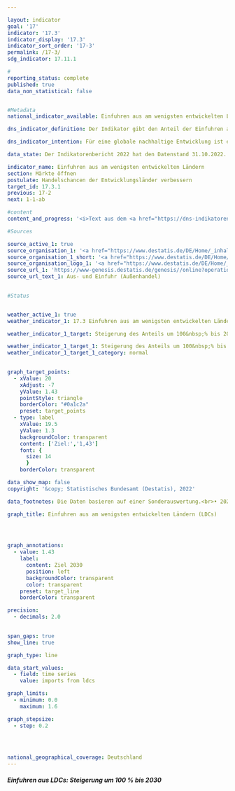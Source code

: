 ```yaml
---

layout: indicator    
goal: '17'    
indicator: '17.3'    
indicator_display: '17.3'    
indicator_sort_order: '17-3'    
permalink: /17-3/    
sdg_indicator: 17.11.1    

#
reporting_status: complete    
published: true    
data_non_statistical: false    


#Metadata    
national_indicator_available: Einfuhren aus am wenigsten entwickelten Ländern    

dns_indicator_definition: Der Indikator gibt den Anteil der Einfuhren aus am wenigsten entwickelten Ländern (Least Developed Countries, <abbr title="am wenigsten entwickelte Länder (Least developed countries)">LDCs</abbr>) an den gesamten Einfuhren nach Deutschland (in Euro gemessen) an.    

dns_indicator_intention: Für eine globale nachhaltige Entwicklung ist es wichtig, die Handelschancen der Entwicklungs- und Schwellenländer zu verbessern. Entwicklungs- und Schwellenländer benötigen ein offenes und faires Handelssystem, um sowohl Rohstoffe als auch verarbeitete Produkte auf dem Weltmarkt anzubieten. Die Bundesregierung hat daher als Ziel festgelegt, dass sich der Anteil der Einfuhren aus <abbr title="am wenigsten entwickelte Länder (Least developed countries)">LDCs</abbr> zwischen den Jahren 2014&nbsp;und 2030&nbsp;verdoppeln soll.    

data_state: Der Indikatorenbericht 2022 hat den Datenstand 31.10.2022. Die Daten auf dieser Plattform werden regelmäßig aktualisiert, sodass online aktuellere Daten verfügbar sein können als im <a href="https://dns-indikatoren.de/assets/publications/reports/de/2022.pdf">Indikatorenbericht 2022</a> veröffentlicht.    

indicator_name: Einfuhren aus am wenigsten entwickelten Ländern    
section: Märkte öffnen    
postulate: Handelschancen der Entwicklungsländer verbessern    
target_id: 17.3.1    
previous: 17-2    
next: 1-1-ab    

#content     
content_and_progress: '<i>Text aus dem <a href="https://dns-indikatoren.de/assets/publications/reports/de/2022.pdf">Indikatorenbericht 2022&nbsp;</a></i><br><br>Die Angaben zu Einfuhren nach Deutschland werden von der Außenhandelsstatistik des Statistischen Bundesamtes zusammengestellt. Dabei wird neben dem Herkunftsland der importierten Waren sowie deren Wert und Gewicht auch die Art der Ware detailliert erfasst. Ausgeschlossen ist in der Außenhandelsstatistik der Bereich Dienstleistungen.<br><br>Die Einordnung der verschiedenen Länder als <abbr title="am wenigsten entwickelte Länder (Least developed countries)">LDCs</abbr> wird anhand der Liste der Empfänger öffentlicher Entwicklungsgelder des Ausschusses für Entwicklungszusammenarbeit der Organisation für wirtschaftliche Zusammenarbeit und Entwicklung (<abbr title="Organisation für wirtschaftliche Zusammenarbeit und Entwicklung (Organisation for Economic Co-operation and Development)">OECD</abbr>-DAC) vorgenommen. Für den Indikator werden die im jeweiligen Jahr gültigen Einstufungen gemäß <abbr title="Organisation für wirtschaftliche Zusammenarbeit und Entwicklung (Organisation for Economic Co-operation and Development)">OECD</abbr>-DAC verwendet. Ändert sich also der Status eines Landes, so wirkt sich das auf den Indikator aus, auch wenn der Wert der Einfuhren aus diesem Land unverändert bleibt. Für die Entwicklung des Indikators im dargestellten Zeitraum sind Statusänderungen der Länder allerdings kaum relevant.<br><br>Bedingt durch Reimporte sind auch Mehrfachzählungen in Zähler und Nenner des Indikators nicht auszuschließen. Zu berücksichtigen ist ferner, dass die Importe aus <abbr title="am wenigsten entwickelte Länder (Least developed countries)">LDCs</abbr> im Verhältnis zu den gesamten deutschen Importen betrachtet werden. Somit hängt der Wert des Indikators nicht nur von der absoluten Höhe der Importe aus <abbr title="am wenigsten entwickelte Länder (Least developed countries)">LDCs</abbr> ab, sondern auch vom Wert aller Importe.<br><br>Neben den gesamten Einfuhren Deutschlands aus <abbr title="am wenigsten entwickelte Länder (Least developed countries)">LDCs</abbr> wird in der Grafik auch der Anteil von weiterverarbeiteten Produkten dargestellt. Damit soll zumindest in gewissem Umfang der Frage, ob Deutschland aus den <abbr title="am wenigsten entwickelte Länder (Least developed countries)">LDCs</abbr> hauptsächlich die Ausgangsstoffe für industriell erzeugte Produkte bezieht oder ob die <abbr title="am wenigsten entwickelte Länder (Least developed countries)">LDCs</abbr> selbst am Fertigungsprozess und dessen Wertschöpfung teilhaben Rechnung getragen werden. Unter weiterverarbeiteten Produkten sind alle Waren gefasst, die in der Gliederung nach Warengruppen der Ernährungs- und der Gewerblichen Wirtschaft (<abbr title="Ernährungs- und der Gewerbliche Wirtschaft">EGW</abbr>) nicht als „Rohstoffe“ eingestuft werden. Entsprechend fallen aus der Natur gewonnene, nicht oder kaum bearbeitete Waren, wie Erdöl, Erze, Rundholz oder pflanzliche Spinnstoffe, nicht darunter. Dagegen zählen etwa Getreide, Gemüse, lebende Tiere, Fleisch und Milch zu den weiterverarbeiteten Produkten.<br><br>Der Anteil der Einfuhren aus <abbr title="am wenigsten entwickelte Länder (Least developed countries)">LDCs</abbr> an den gesamten Einfuhren nach Deutschland lag 2019&nbsp;bei 0,94&nbsp;% oder 10,4&nbsp;Milliarden Euro. Dies bedeutet eine Steigerung um 116&nbsp;% gegenüber 2002, als der Anteil noch bei 0,44&nbsp;% lag. Die positive Entwicklung zeigte sich allerdings erst in den Jahren seit 2008. Der Anteil der Einfuhren von weiterverarbeiteten Produkten aus <abbr title="am wenigsten entwickelte Länder (Least developed countries)">LDCs</abbr> stieg zwischen 2002&nbsp;und 2019&nbsp;noch stärker an (+ 151&nbsp;%). Er liegt im Jahr 2019&nbsp;bei 0,89&nbsp;% der gesamten Einfuhren nach Deutschland (2002: 0,36&nbsp;%), dies entspricht einem Wert von rund 9,9&nbsp;Milliarden Euro. In den letzten drei Berichtsjahren stagniert der Anteil. Dennoch wäre bei Fortsetzung des Anstiegs der letzten fünf Jahre davon auszugehen, dass die Zielmarke erreicht wird.<br><br>Eine genauere Betrachtung der unterschiedlichen Herkunftsländer zeigt, dass 2019&nbsp;fast drei Viertel der Einfuhren aus <abbr title="am wenigsten entwickelte Länder (Least developed countries)">LDCs</abbr> aus Bangladesch (57&nbsp;%) und Kambodscha (16&nbsp;%) stammten. Werden nicht nur die <abbr title="am wenigsten entwickelte Länder (Least developed countries)">LDCs</abbr>, sondern alle Entwicklungs- und Schwellenländer betrachtet, so betrug im Jahr 2019&nbsp;ihr Anteil an den gesamten Einfuhren nach Deutschland 21,8&nbsp;%, wobei der Anteil weiterverarbeiteter Güter bei 20,11&nbsp;% lag (nach 13,67&nbsp;beziehungsweise 12,17&nbsp;% im Jahr 2002). Somit machen die Einfuhren aus <abbr title="am wenigsten entwickelte Länder (Least developed countries)">LDCs</abbr> sowohl an allen Gütern als auch an den weiterverarbeiteten einen eher kleineren Teil der Einfuhren aus Entwicklungs- und Schwellenländern aus. Wie oben ersichtlich hat ihr Anteil an den gesamten Einfuhren jedoch im Zeitverlauf stärker zugenommen. Nicht nur unter den Entwicklungs- und Schwellenländern, sondern auch insgesamt spielt China die größte Rolle. Allein der Anteil der Importe aus China an allen deutschen Importen betrug 2019&nbsp;9,97&nbsp;% beziehungsweise 9,94&nbsp;% für die weiterverarbeiteten Güter.'    

#Sources    

source_active_1: true
source_organisation_1: '<a href="https://www.destatis.de/DE/Home/_inhalt.html">Statistisches Bundesamt</a>'
source_organisation_1_short: '<a href="https://www.destatis.de/DE/Home/_inhalt.html">Statistisches Bundesamt</a>'
source_organisation_logo_1: '<a href="https://www.destatis.de/DE/Home/_inhalt.html"><img src="https://dnsUpgradeEnvironment.github.io/dns-indicators/public/OrgImgDe/destatis.png" alt="Statistisches Bundesamt" title=" Klicken Sie hier um zur Homepage der Organisation Statistisches Bundesamt zu gelangen." style="height:60px; width:148px; border: transparent"/></a>'
source_url_1: 'https://www-genesis.destatis.de/genesis//online?operation=table&code=51000-0001&language=de'
source_url_text_1: Aus- und Einfuhr (Außenhandel)
    

#Status    


weather_active_1: true
weather_indicator_1: 17.3 Einfuhren aus am wenigsten entwickelten Ländern

weather_indicator_1_target: Steigerung des Anteils um 100&nbsp;% bis 2030&nbsp;gegenüber 2014

weather_indicator_1_target_1: Steigerung des Anteils um 100&nbsp;% bis 2030&nbsp;gegenüber 2014
weather_indicator_1_target_1_category: normal
    

graph_target_points:
  - xValue: 20
    xAdjust: -7
    yValue: 1.43
    pointStyle: triangle
    borderColor: "#0a1c2a"
    preset: target_points
  - type: label
    xValue: 19.5
    yValue: 1.3
    backgroundColor: transparent
    content: ['Ziel:','1,43']
    font: {
      size: 14
      }
    borderColor: transparent    

data_show_map: false    
copyright: '&copy; Statistisches Bundesamt (Destatis), 2022'    

data_footnotes: Die Daten basieren auf einer Sonderauswertung.<br>• 2021&nbsp;vorläufige Daten.<br>• <abbr title="am wenigsten entwickelte Länder (Least developed countries)">LDCs</abbr> = Am wenigsten entwickelte Länder (Least Developed Countries).    

graph_title: Einfuhren aus am wenigsten entwickelten Ländern (LDCs)    

    


graph_annotations:
  - value: 1.43
    label:
      content: Ziel 2030
      position: left
      backgroundColor: transparent
      color: transparent
    preset: target_line
    borderColor: transparent    

precision: 
  - decimals: 2.0
        

span_gaps: true    
show_line: true    

graph_type: line    

data_start_values: 
  - field: time series
    value: imports from ldcs    

graph_limits: 
  - minimum: 0.0
    maximum: 1.6    

graph_stepsize: 
  - step: 0.2
        

            

national_geographical_coverage: Deutschland    
---
```



<div>
  <div class="my-header">
    <h5>Einfuhren aus LDCs: Steigerung um 100&nbsp;% bis 2030
    </h5>
  </div>
</div>
<div class="my-header-note">
</div>